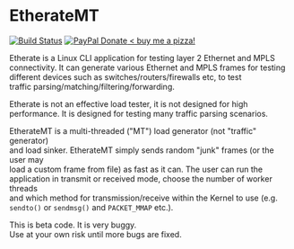 # EtherateMT

[![Build Status](https://travis-ci.org/jwbensley/EtherateMT.svg?branch=master)](https://travis-ci.org/jwbensley/EtherateMT)
[![PayPal Donate](https://img.shields.io/badge/paypal-donate-green.svg) < buy me a pizza!](https://www.paypal.com/cgi-bin/webscr?cmd=_donations&business=james%40bensley%2eme&lc=GB&item_name=EtherateMT&currency_code=GBP)  

Etherate is a Linux CLI application for testing layer 2 Ethernet and MPLS  
connectivity. It can generate various Ethernet and MPLS frames for testing  
different devices such as switches/routers/firewalls etc, to test  
traffic parsing/matching/filtering/forwarding.  

Etherate is not an effective load tester, it is not designed for high  
performance. It is designed for testing many traffic parsing scenarios.  

EtherateMT is a multi-threaded ("MT") load generator (not "traffic" generator)  
and load sinker. EtherateMT simply sends random "junk" frames (or the user may  
load a custom frame from file) as fast as it can. The user can run the  
application in transmit or received mode, choose the number of worker threads  
and which method for transmission/receive within the Kernel to use (e.g.  
`sendto()` or `sendmsg()` and `PACKET_MMAP` etc.).  


This is beta code. It is very buggy.  
Use at your own risk until more bugs are fixed.  
